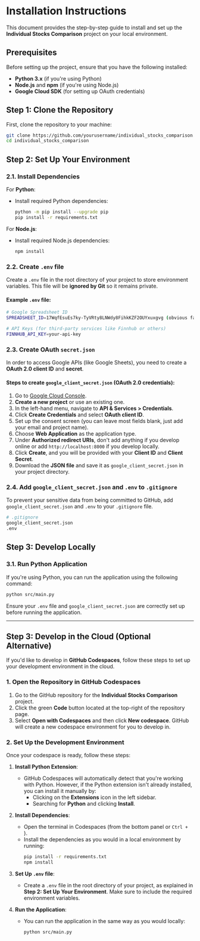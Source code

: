 
# Installation Instructions

This document provides the step-by-step guide to install and set up the **Individual Stocks Comparison** project on your local environment.

## Prerequisites

Before setting up the project, ensure that you have the following installed:

- **Python 3.x** (if you're using Python)
- **Node.js** and **npm** (if you're using Node.js)
- **Google Cloud SDK** (for setting up OAuth credentials)

## Step 1: Clone the Repository

First, clone the repository to your machine:

```bash
git clone https://github.com/yourusername/individual_stocks_comparison.git
cd individual_stocks_comparison
```

## Step 2: Set Up Your Environment

### 2.1. Install Dependencies

For **Python**:
- Install required Python dependencies:
  ```bash
  python -m pip install --upgrade pip
  pip install -r requirements.txt
  ```

For **Node.js**:
- Install required Node.js dependencies:
  ```bash
  npm install
  ```

### 2.2. Create `.env` file

Create a `.env` file in the root directory of your project to store environment variables. This file will be **ignored by Git** so it remains private.

#### Example `.env` file:

```bash
# Google Spreadsheet ID
SPREADSHEET_ID=17WqfEsuEs7ky-TyVRty8LNWdy8FihkKZF2OUYxuxgvg (obvious fake id used only as example; take it from your own google sheet URL)

# API Keys (for third-party services like Finnhub or others)
FINNHUB_API_KEY=your-api-key
```

### 2.3. Create OAuth `secret.json`

In order to access Google APIs (like Google Sheets), you need to create a **OAuth 2.0 client ID** and **secret**.

#### Steps to create `google_client_secret.json` (OAuth 2.0 credentials):

1. Go to [Google Cloud Console](https://console.cloud.google.com/).
2. **Create a new project** or use an existing one.
3. In the left-hand menu, navigate to **API & Services > Credentials**.
4. Click **Create Credentials** and select **OAuth client ID**.
5. Set up the consent screen (you can leave most fields blank, just add your email and project name).
6. Choose **Web Application** as the application type.
7. Under **Authorized redirect URIs**, don't add anything if you develop online or add `http://localhost:8000` if you develop locally.
8. Click **Create**, and you will be provided with your **Client ID** and **Client Secret**.
9. Download the **JSON file** and save it as `google_client_secret.json` in your project directory.

### 2.4. Add `google_client_secret.json` and `.env` to `.gitignore`

To prevent your sensitive data from being committed to GitHub, add `google_client_secret.json` and `.env` to your `.gitignore` file.

```bash
# .gitignore
google_client_secret.json
.env
```

## Step 3: Develop Locally

### 3.1. Run Python Application

If you're using Python, you can run the application using the following command:

```bash
python src/main.py
```

Ensure your `.env` file and `google_client_secret.json` are correctly set up before running the application.

---

## Step 3: Develop in the Cloud (Optional Alternative)

If you'd like to develop in **GitHub Codespaces**, follow these steps to set up your development environment in the cloud.

### 1. Open the Repository in GitHub Codespaces

1. Go to the GitHub repository for the **Individual Stocks Comparison** project.
2. Click the green **Code** button located at the top-right of the repository page.
3. Select **Open with Codespaces** and then click **New codespace**. GitHub will create a new codespace environment for you to develop in.

### 2. Set Up the Development Environment

Once your codespace is ready, follow these steps:

1. **Install Python Extension**: 
   - GitHub Codespaces will automatically detect that you're working with Python. However, if the Python extension isn't already installed, you can install it manually by:
     - Clicking on the **Extensions** icon in the left sidebar.
     - Searching for **Python** and clicking **Install**.

2. **Install Dependencies**:
   - Open the terminal in Codespaces (from the bottom panel or `Ctrl + `).
   - Install the dependencies as you would in a local environment by running:
     ```bash
     pip install -r requirements.txt
     npm install
     ```

3. **Set Up `.env` file**:
   - Create a `.env` file in the root directory of your project, as explained in **Step 2: Set Up Your Environment**. Make sure to include the required environment variables.

4. **Run the Application**:
   - You can run the application in the same way as you would locally:
     ```bash
     python src/main.py
     ```
